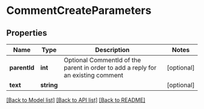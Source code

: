 # CommentCreateParameters

## Properties
Name | Type | Description | Notes
------------ | ------------- | ------------- | -------------
**parentId** | **int** | Optional CommentId of the parent in order to add a reply for an existing comment | [optional] 
**text** | **string** |  | [optional] 

[[Back to Model list]](../README.md#documentation-for-models) [[Back to API list]](../README.md#documentation-for-api-endpoints) [[Back to README]](../README.md)


